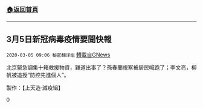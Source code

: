 ###  [:house:返回首頁](https://github.com/ourhimalayas/txt)
---

## 3月5日新冠病毒疫情要聞快報
`2020-03-05 09:06 秘密翻译组` [轉載自GNews](https://gnews.org/zh-hant/131584/)

北京緊急調集十箱救援物資，難道出事了？孫春蘭視察被居民喊跑了；李文亮，柳帆被追授“防控先進個人”。



製作：【上天造·滅疫組】

0
